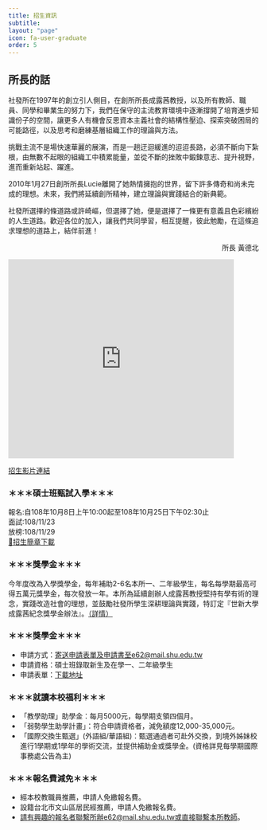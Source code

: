 ```yaml
---
title: 招生資訊
subtitle: 
layout: "page"
icon: fa-user-graduate
order: 5
---
```


## 所長的話

社發所在1997年的創立引人側目，在創所所長成露茜教授，以及所有教師、職員、同學和畢業生的努力下，我們在保守的主流教育環境中逐漸撐開了培育進步知識份子的空間，讓更多人有機會反思資本主義社會的結構性壓迫、探索突破困局的可能路徑，以及思考和磨練基層組織工作的理論與方法。

挑戰主流不是場快速華麗的展演，而是一趟迂迴緩進的迢迢長路，必須不斷向下紮根，由無數不起眼的組織工中積累能量，並從不斷的挫敗中鍛鍊意志、提升視野，進而重新站起、躍進。

2010年1月27日創所所長Lucie離開了她熱情擁抱的世界，留下許多傳奇和尚未完成的理想。未來，我們將延續創所精神，建立理論與實踐結合的新典範。

社發所選擇的條道路或許崎嶇，但選擇了她，便是選擇了一條更有意義且色彩繽紛的人生道路。歡迎各位的加入，讓我們共同學習，相互提醒，彼此勉勵，在這條追求理想的道路上，結伴前進！

<p align="right">所長 黃德北  </p>

<iframe width="90%" height="400" src="https://www.youtube.com/embed/PAXZF5wAjzU" frameborder="0" allow="accelerometer; autoplay; encrypted-media; gyroscope; picture-in-picture" allowfullscreen></iframe>

[招生影片連結](https://youtu.be/PAXZF5wAjzU)

### ＊＊＊碩士班甄試入學＊＊＊

報名:自108年10月8日上午10:00起至108年10月25日下午02:30止  
面試:108/11/23  
放榜:108/11/29  
[📄招生簡章下載](download/109甄試入學招生簡章.pdf)

### ＊＊＊獎學金＊＊＊ 

今年度改為入學獎學金，每年補助2-6名本所一、二年級學生，每名每學期最高可得五萬元獎學金，每次發放一年。本所為延續創辦人成露茜教授堅持有學有術的理念，實踐改造社會的理想，並鼓勵社發所學生深耕理論與實踐，特訂定『世新大學成露茜紀念獎學金辦法』。[（詳情）](rules/scholarship.html)

### ＊＊＊獎學金＊＊＊

- 申請方式：寄送申請表單及申請書至e62@mail.shu.edu.tw
- 申請資格：碩士班錄取新生及在學一、二年級學生
- 申請表單：[下載地址](https://e62.shu.edu.tw/download/form991125.doc)

### ＊＊＊就讀本校福利＊＊＊
- 「教學助理」助學金：每月5000元，每學期支領四個月。
- 「弱勢學生助學計畫」：符合申請資格者，減免額度12,000-35,000元。
- 「國際交換生甄選」(外語組/華語組)：甄選通過者可赴外交換，到境外姊妹校進行1學期或1學年的學術交流，並提供補助金或獎學金。(資格詳見每學期國際事務處公告為主)
	
### ＊＊＊報名費減免＊＊＊
- 經本校教職員推薦，申請人免繳報名費。
- 設籍台北市文山區居民經推薦，申請人免繳報名費。
- 請有興趣的報名者聯繫所辦e62@mail.shu.edu.tw或直接聯繫本所教師。
	
